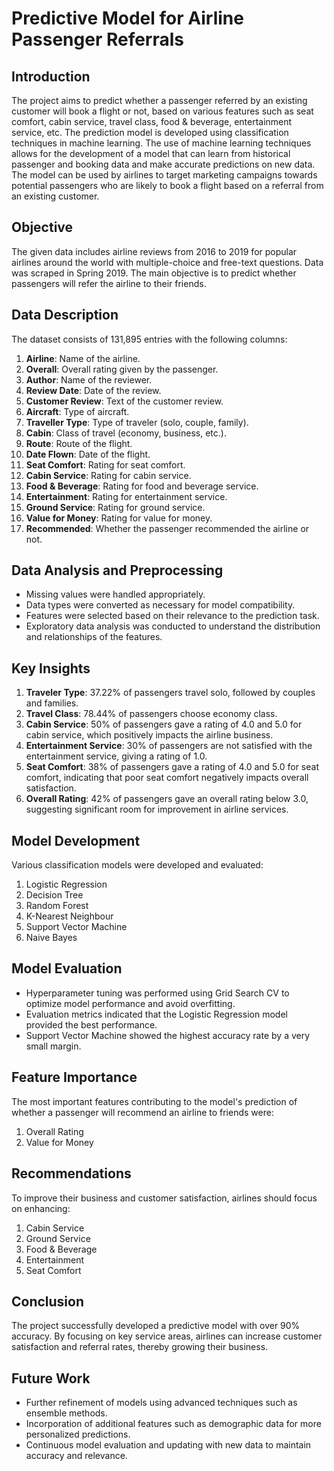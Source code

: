 # Predictive Model for Airline Passenger Referrals

## Introduction
The project aims to predict whether a passenger referred by an existing customer will book a flight or not, based on various features such as seat comfort, cabin service, travel class, food & beverage, entertainment service, etc. The prediction model is developed using classification techniques in machine learning. The use of machine learning techniques allows for the development of a model that can learn from historical passenger and booking data and make accurate predictions on new data. The model can be used by airlines to target marketing campaigns towards potential passengers who are likely to book a flight based on a referral from an existing customer.

## Objective
The given data includes airline reviews from 2016 to 2019 for popular airlines around the world with multiple-choice and free-text questions. Data was scraped in Spring 2019. The main objective is to predict whether passengers will refer the airline to their friends.

## Data Description
The dataset consists of 131,895 entries with the following columns:
1. **Airline**: Name of the airline.
2. **Overall**: Overall rating given by the passenger.
3. **Author**: Name of the reviewer.
4. **Review Date**: Date of the review.
5. **Customer Review**: Text of the customer review.
6. **Aircraft**: Type of aircraft.
7. **Traveller Type**: Type of traveler (solo, couple, family).
8. **Cabin**: Class of travel (economy, business, etc.).
9. **Route**: Route of the flight.
10. **Date Flown**: Date of the flight.
11. **Seat Comfort**: Rating for seat comfort.
12. **Cabin Service**: Rating for cabin service.
13. **Food & Beverage**: Rating for food and beverage service.
14. **Entertainment**: Rating for entertainment service.
15. **Ground Service**: Rating for ground service.
16. **Value for Money**: Rating for value for money.
17. **Recommended**: Whether the passenger recommended the airline or not.

## Data Analysis and Preprocessing
- Missing values were handled appropriately.
- Data types were converted as necessary for model compatibility.
- Features were selected based on their relevance to the prediction task.
- Exploratory data analysis was conducted to understand the distribution and relationships of the features.

## Key Insights
1. **Traveler Type**: 37.22% of passengers travel solo, followed by couples and families.
2. **Travel Class**: 78.44% of passengers choose economy class.
3. **Cabin Service**: 50% of passengers gave a rating of 4.0 and 5.0 for cabin service, which positively impacts the airline business.
4. **Entertainment Service**: 30% of passengers are not satisfied with the entertainment service, giving a rating of 1.0.
5. **Seat Comfort**: 38% of passengers gave a rating of 4.0 and 5.0 for seat comfort, indicating that poor seat comfort negatively impacts overall satisfaction.
6. **Overall Rating**: 42% of passengers gave an overall rating below 3.0, suggesting significant room for improvement in airline services.

## Model Development
Various classification models were developed and evaluated:
1. Logistic Regression
2. Decision Tree
3. Random Forest
4. K-Nearest Neighbour
5. Support Vector Machine
6. Naive Bayes

## Model Evaluation
- Hyperparameter tuning was performed using Grid Search CV to optimize model performance and avoid overfitting.
- Evaluation metrics indicated that the Logistic Regression model provided the best performance.
- Support Vector Machine showed the highest accuracy rate by a very small margin.

## Feature Importance
The most important features contributing to the model's prediction of whether a passenger will recommend an airline to friends were:
1. Overall Rating
2. Value for Money

## Recommendations
To improve their business and customer satisfaction, airlines should focus on enhancing:
1. Cabin Service
2. Ground Service
3. Food & Beverage
4. Entertainment
5. Seat Comfort

## Conclusion
The project successfully developed a predictive model with over 90% accuracy. By focusing on key service areas, airlines can increase customer satisfaction and referral rates, thereby growing their business.

## Future Work
- Further refinement of models using advanced techniques such as ensemble methods.
- Incorporation of additional features such as demographic data for more personalized predictions.
- Continuous model evaluation and updating with new data to maintain accuracy and relevance.

